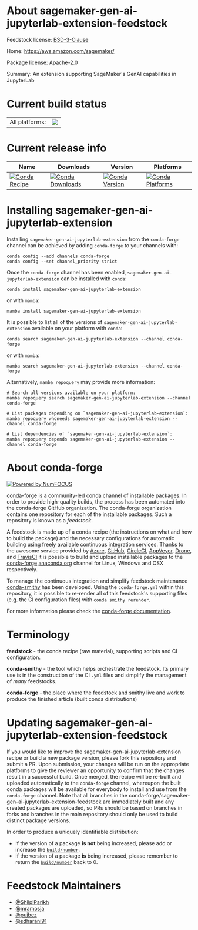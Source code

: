 About sagemaker-gen-ai-jupyterlab-extension-feedstock
=====================================================

Feedstock license: [BSD-3-Clause](https://github.com/conda-forge/sagemaker-gen-ai-jupyterlab-extension-feedstock/blob/main/LICENSE.txt)

Home: https://aws.amazon.com/sagemaker/

Package license: Apache-2.0

Summary: An extension supporting SageMaker's GenAI capabilities in JupyterLab

Current build status
====================


<table><tr><td>All platforms:</td>
    <td>
      <a href="https://dev.azure.com/conda-forge/feedstock-builds/_build/latest?definitionId=26211&branchName=main">
        <img src="https://dev.azure.com/conda-forge/feedstock-builds/_apis/build/status/sagemaker-gen-ai-jupyterlab-extension-feedstock?branchName=main">
      </a>
    </td>
  </tr>
</table>

Current release info
====================

| Name | Downloads | Version | Platforms |
| --- | --- | --- | --- |
| [![Conda Recipe](https://img.shields.io/badge/recipe-sagemaker--gen--ai--jupyterlab--extension-green.svg)](https://anaconda.org/conda-forge/sagemaker-gen-ai-jupyterlab-extension) | [![Conda Downloads](https://img.shields.io/conda/dn/conda-forge/sagemaker-gen-ai-jupyterlab-extension.svg)](https://anaconda.org/conda-forge/sagemaker-gen-ai-jupyterlab-extension) | [![Conda Version](https://img.shields.io/conda/vn/conda-forge/sagemaker-gen-ai-jupyterlab-extension.svg)](https://anaconda.org/conda-forge/sagemaker-gen-ai-jupyterlab-extension) | [![Conda Platforms](https://img.shields.io/conda/pn/conda-forge/sagemaker-gen-ai-jupyterlab-extension.svg)](https://anaconda.org/conda-forge/sagemaker-gen-ai-jupyterlab-extension) |

Installing sagemaker-gen-ai-jupyterlab-extension
================================================

Installing `sagemaker-gen-ai-jupyterlab-extension` from the `conda-forge` channel can be achieved by adding `conda-forge` to your channels with:

```
conda config --add channels conda-forge
conda config --set channel_priority strict
```

Once the `conda-forge` channel has been enabled, `sagemaker-gen-ai-jupyterlab-extension` can be installed with `conda`:

```
conda install sagemaker-gen-ai-jupyterlab-extension
```

or with `mamba`:

```
mamba install sagemaker-gen-ai-jupyterlab-extension
```

It is possible to list all of the versions of `sagemaker-gen-ai-jupyterlab-extension` available on your platform with `conda`:

```
conda search sagemaker-gen-ai-jupyterlab-extension --channel conda-forge
```

or with `mamba`:

```
mamba search sagemaker-gen-ai-jupyterlab-extension --channel conda-forge
```

Alternatively, `mamba repoquery` may provide more information:

```
# Search all versions available on your platform:
mamba repoquery search sagemaker-gen-ai-jupyterlab-extension --channel conda-forge

# List packages depending on `sagemaker-gen-ai-jupyterlab-extension`:
mamba repoquery whoneeds sagemaker-gen-ai-jupyterlab-extension --channel conda-forge

# List dependencies of `sagemaker-gen-ai-jupyterlab-extension`:
mamba repoquery depends sagemaker-gen-ai-jupyterlab-extension --channel conda-forge
```


About conda-forge
=================

[![Powered by
NumFOCUS](https://img.shields.io/badge/powered%20by-NumFOCUS-orange.svg?style=flat&colorA=E1523D&colorB=007D8A)](https://numfocus.org)

conda-forge is a community-led conda channel of installable packages.
In order to provide high-quality builds, the process has been automated into the
conda-forge GitHub organization. The conda-forge organization contains one repository
for each of the installable packages. Such a repository is known as a *feedstock*.

A feedstock is made up of a conda recipe (the instructions on what and how to build
the package) and the necessary configurations for automatic building using freely
available continuous integration services. Thanks to the awesome service provided by
[Azure](https://azure.microsoft.com/en-us/services/devops/), [GitHub](https://github.com/),
[CircleCI](https://circleci.com/), [AppVeyor](https://www.appveyor.com/),
[Drone](https://cloud.drone.io/welcome), and [TravisCI](https://travis-ci.com/)
it is possible to build and upload installable packages to the
[conda-forge](https://anaconda.org/conda-forge) [anaconda.org](https://anaconda.org/)
channel for Linux, Windows and OSX respectively.

To manage the continuous integration and simplify feedstock maintenance
[conda-smithy](https://github.com/conda-forge/conda-smithy) has been developed.
Using the ``conda-forge.yml`` within this repository, it is possible to re-render all of
this feedstock's supporting files (e.g. the CI configuration files) with ``conda smithy rerender``.

For more information please check the [conda-forge documentation](https://conda-forge.org/docs/).

Terminology
===========

**feedstock** - the conda recipe (raw material), supporting scripts and CI configuration.

**conda-smithy** - the tool which helps orchestrate the feedstock.
                   Its primary use is in the construction of the CI ``.yml`` files
                   and simplify the management of *many* feedstocks.

**conda-forge** - the place where the feedstock and smithy live and work to
                  produce the finished article (built conda distributions)


Updating sagemaker-gen-ai-jupyterlab-extension-feedstock
========================================================

If you would like to improve the sagemaker-gen-ai-jupyterlab-extension recipe or build a new
package version, please fork this repository and submit a PR. Upon submission,
your changes will be run on the appropriate platforms to give the reviewer an
opportunity to confirm that the changes result in a successful build. Once
merged, the recipe will be re-built and uploaded automatically to the
`conda-forge` channel, whereupon the built conda packages will be available for
everybody to install and use from the `conda-forge` channel.
Note that all branches in the conda-forge/sagemaker-gen-ai-jupyterlab-extension-feedstock are
immediately built and any created packages are uploaded, so PRs should be based
on branches in forks and branches in the main repository should only be used to
build distinct package versions.

In order to produce a uniquely identifiable distribution:
 * If the version of a package **is not** being increased, please add or increase
   the [``build/number``](https://docs.conda.io/projects/conda-build/en/latest/resources/define-metadata.html#build-number-and-string).
 * If the version of a package **is** being increased, please remember to return
   the [``build/number``](https://docs.conda.io/projects/conda-build/en/latest/resources/define-metadata.html#build-number-and-string)
   back to 0.

Feedstock Maintainers
=====================

* [@ShilpiParikh](https://github.com/ShilpiParikh/)
* [@mramosja](https://github.com/mramosja/)
* [@pujbez](https://github.com/pujbez/)
* [@sdharani91](https://github.com/sdharani91/)


<!-- dummy commit to enable rerendering -->

